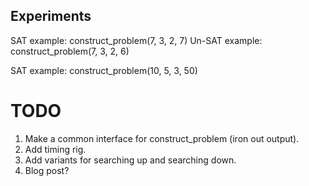 ## Experiments

SAT example: construct_problem(7, 3, 2, 7)
Un-SAT example: construct_problem(7, 3, 2, 6)

SAT example: construct_problem(10, 5, 3, 50)


# TODO

1. Make a common interface for construct_problem (iron out output).
2. Add timing rig.
3. Add variants for searching up and searching down.
4. Blog post?
